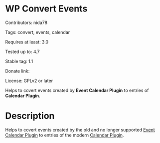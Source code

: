 # WP Convert Events
Contributors: nida78

Tags: convert, events, calendar

Requires at least: 3.0

Tested up to: 4.7

Stable tag: 1.1

Donate link:

License: GPLv2 or later

Helps to covert events created by **Event Calendar Plugin** to entries of **Calendar Plugin**.

# Description

Helps to covert events created by the old and no longer supported [Event Calendar Plugin](http://wpcal.firetree.net) to entries of the modern [Calendar Plugin](https://wordpress.org/plugins/calendar/).
